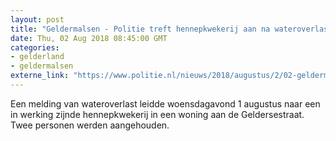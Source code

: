 ```yaml
---
layout: post
title: "Geldermalsen - Politie treft hennepkwekerij aan na wateroverlast"
date: Thu, 02 Aug 2018 08:45:00 GMT
categories: 
- gelderland 
- geldermalsen 
externe_link: "https://www.politie.nl/nieuws/2018/augustus/2/02-geldermalsen-politie-treft-hennepkwekerij-aan-na-wateroverlast.html"
---
```


Een melding van wateroverlast leidde woensdagavond 1 augustus naar een in werking zijnde hennepkwekerij in een woning aan de Geldersestraat. Twee personen werden aangehouden.
